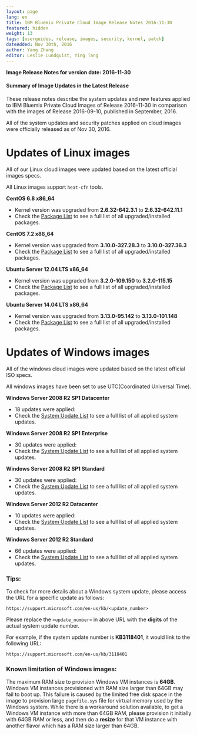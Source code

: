 ```yaml
---
layout: page
lang: en
title: IBM Bluemix Private Cloud Image Release Notes 2016-11-30
featured: hidden
weight: 13
tags: [userguides, release, images, security, kernel, patch]
dateAdded: Nov 30th, 2016
author: Yang Zhang
editor: Leslie Lundquist, Ying Tang
---
```


**Image Release Notes for version date: 2016-11-30**

#### **Summary of Image Updates in the Latest Release**

These release notes describe the system updates and new features applied to IBM Bluemix Private Cloud Images of Release 2016-11-30 in comparison with the images of Release 2016-09-10, published in September, 2016.

All of the system updates and security patches applied on cloud images were officially released as of Nov 30, 2016.

# **Updates of Linux images**

All of our Linux cloud images were updated based on the latest official images specs.

All Linux images support `heat-cfn` tools.

**CentOS 6.8 x86_64**

 * Kernel version was upgraded from  **2.6.32-642.3.1** to **2.6.32-642.11.1**
 * Check the [Package List](../centos-6.8.txt) to see a full list of all upgraded/installed packages.

**CentOS 7.2 x86_64**

 * Kernel version was upgraded from **3.10.0-327.28.3** to **3.10.0-327.36.3**
 * Check the [Package List](../centos-7.2.txt) to see a full list of all upgraded/installed packages.

**Ubuntu Server 12.04 LTS x86_64**

 * Kernel version was upgraded from **3.2.0-109.150** to **3.2.0-115.15**
 * Check the [Package List](../ubuntu-12.04.txt) to see a full list of all upgraded/installed packages.

**Ubuntu Server 14.04 LTS x86_64**

 * Kernel version was upgraded from **3.13.0-95.142** to **3.13.0-101.148**
 * Check the [Package List](../ubuntu-14.04.txt) to see a full list of all upgraded/installed packages.

# **Updates of Windows images**

All of the windows cloud images were updated based on the latest official ISO specs.

All windows images have been set to use UTC(Coordinated Universal Time).

**Windows Server 2008 R2 SP1 Datacenter**

* 18 updates were applied: 
* Check the [System Update List](../win-2008r2-datacenter.txt) to see a full list of all applied system updates.

**Windows Server 2008 R2 SP1 Enterprise**

 * 30 updates were applied:
 * Check the [System Update List](../win-2008r2-enterprise.txt) to see a full list of all applied system updates.

**Windows Server 2008 R2 SP1 Standard**

 * 30 updates were applied:
 * Check the [System Update List](../win-2008r2-standard.txt) to see a full list of all applied system updates.

**Windows Server 2012 R2 Datacenter**

 * 10 updates were applied:
 * Check the [System Update List](../win-2012r2-datacenter.txt) to see a full list of all applied system updates.

**Windows Server 2012 R2 Standard**

* 66 updates were applied:
* Check the [System Update List](../win-2012r2-standard.txt) to see a full list of all applied system updates.

### **Tips:**

To check for more details about a Windows system update, please access the URL for a specific update as follows:

```
https://support.microsoft.com/en-us/kb/<update_number>
```

Please replace the `<update_number>` in above URL with the **digits** of the actual system update number.

For example, if the system update number is **KB3118401**, it would link to the following URL:

```
https://support.microsoft.com/en-us/kb/3118401
```

### **Known limitation of Windows images:**

The maximum RAM size to provision Windows VM instances is **64GB**. Windows VM instances provisioned with RAM size larger than 64GB may fail to boot up. This failure is caused by the limited free disk space in the image to provision large `pagefile.sys` file for virtual memory used by the Windows system. While there is a workaround solution available, to get a Windows VM instance with more than 64GB RAM, please provision it initially with 64GB RAM or less, and then do a **resize** for that VM instance with another flavor which has a RAM size larger than 64GB.


